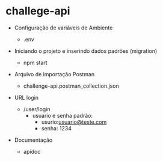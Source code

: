 # challege-api

- Configuração de variáveis de Ambiente
  - .env

- Iniciando o projeto e inserindo dados padrões (migration)
  - npm start

- Arquivo de importação Postman
  - challenge-api.postman_collection.json
- URL login
  - /user/login
    - usuario e senha padrão: 
      - usurio:usuario@teste.com 
      - senha: 1234

- Documentação 
  - apidoc
